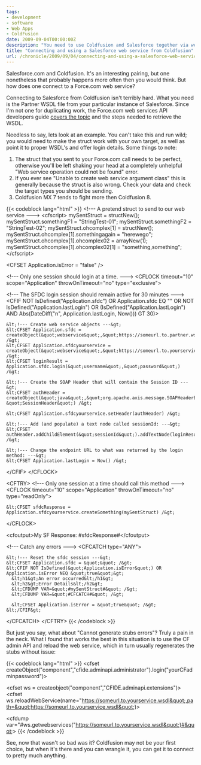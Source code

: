 ```yaml
---
tags:
- development
- software
- Web Apps
- ColdFusion
date: 2009-09-04T00:00:00Z
description: "You need to use Coldfusion and Salesforce together via web services? That is crazy...but it works."
title: "Connecting and using a Salesforce web service from Coldfusion"
url: /chronicle/2009/09/04/connecting-and-using-a-salesforce-web-service-from-coldfusion/
---
```


Salesforce.com and Coldfusion.  It's an interesting pairing, but one nonetheless that probably happens more often then you would think.  But how does one connect to a Force.com web service?

Connecting to Salesforce from Coldfusion isn't terribly hard.  What you need is the Partner WSDL file from your particular instance of Salesforce.  Since I'm not one for duplicating work, the Force.com web services API developers guide
[covers the topic](http://www.salesforce.com/us/developer/docs/api/index_Left.htm#StartTopic=Content%2Fsforce_api_partner.htm|SkinName=webhelp) and the steps needed to retrieve the WSDL.

Needless to say, lets look at an example. You can't take this and run wild; you would need to make the struct work with your own target, as well as point it to proper WSDL's and offer login details.  Some things to note:

1. The struct that you sent to your Force.com call needs to be perfect, otherwise you'll be left shaking your head at a completely unhelpful "Web service operation could not be found" error.
2. If you ever see "Unable to create web service argument class" this is generally because the struct is also wrong.  Check your data and check the target types you should be sending.
3. Coldfusion MX 7 tends to fight more then Coldfusion 8.

{{< codeblock lang="html" >}}
&lt;!--- A pretend struct to send to our web service ---&gt;
&lt;cfscript&gt;
  mySentStruct = structNew();
  mySentStruct.somethingF1 = &quot;StringTest-01&quot;;
  mySentStruct.somethingF2 = &quot;StringTest-02&quot;;
  mySentStruct.ohcomplex[1] = structNew();
  mySentStruct.ohcomplex[1].somethingagain = &quot;herewego&quot;;
  mySentStruct.ohcomplex[1].ohcomplex02 = arrayNew(1);
  mySentStruct.ohcomplex[1].ohcomplex02[1] = &quot;something,something&quot;;
&lt;/cfscript&gt;

&lt;CFSET Application.isError = &quot;false&quot; /&gt;

&lt;!--- Only one session should login at a time. ---&gt;
&lt;CFLOCK timeout=&quot;10&quot; scope=&quot;Application&quot; throwOnTimeout=&quot;no&quot; type=&quot;exclusive&quot;&gt;

  &lt;!--- The SFDC login session should remain active for 30 minutes ---&gt;
  &lt;CFIF NOT IsDefined(&quot;Application.sfdc&quot;) OR Application.sfdc EQ &quot;&quot; OR NOT IsDefined(&quot;Application.lastLogin&quot;) OR (IsDefined(&quot;Application.lastLogin&quot;) AND Abs(DateDiff(&quot;n&quot;, Application.lastLogin, Now())) GT 30)&gt;

    &lt;!--- Create web service objects ---&gt;
    &lt;CFSET Application.sfdc = createObject(&quot;webservice&quot;,&quot;https://someurl.to.partner.wsdl/&quot;) /&gt;
    &lt;CFSET Application.sfdcyourservice = createObject(&quot;webservice&quot;,&quot;https://someurl.to.yourservice.wsdl&quot;) /&gt;
    &lt;CFSET loginResult = Application.sfdc.login(&quot;username&quot;,&quot;password&quot;) /&gt;

    &lt;!--- Create the SOAP Header that will contain the Session ID ---&gt;
    &lt;CFSET authHeader = createObject(&quot;java&quot;,&quot;org.apache.axis.message.SOAPHeaderElement&quot;).init(&quot;YourServicesService&quot;, &quot;SessionHeader&quot;) /&gt;

    &lt;CFSET Application.sfdcyourservice.setHeader(authHeader) /&gt;

    &lt;!--- Add (and populate) a text node called sessionId: ---&gt;
    &lt;CFSET authHeader.addChildElement(&quot;sessionId&quot;).addTextNode(loginResult.getSessionId()) /&gt;

    &lt;!--- Change the endpoint URL to what was returned by the login method: ---&gt;
    &lt;CFSET Application.lastLogin = Now() /&gt;
  &lt;/CFIF&gt;
&lt;/CFLOCK&gt;

&lt;CFTRY&gt;
  &lt;!--- Only one session at a time should call this method ---&gt;
  &lt;CFLOCK timeout=&quot;10&quot; scope=&quot;Application&quot; throwOnTimeout=&quot;no&quot; type=&quot;readOnly&quot;&gt;

    &lt;CFSET sfdcResponse = Application.sfdcyourservice.createSomething(mySentStruct) /&gt;
  &lt;/CFLOCK&gt;

  &lt;cfoutput&gt;My SF Response: #sfdcResponse#&lt;/cfoutput&gt;

  &lt;!--- Catch any errors ---&gt;
  &lt;CFCATCH type=&quot;ANY&quot;&gt;

    &lt;!--- Reset the sfdc session ---&gt;
    &lt;CFSET Application.sfdc = &quot;&quot; /&gt;
    &lt;CFIF NOT IsDefined(&quot;Application.isError&quot;) OR Application.isError NEQ &quot;true&quot;&gt;
      &lt;h1&gt;An error occurred&lt;/h1&gt;
      &lt;h2&gt;Error Details&lt;/h2&gt;
      &lt;CFDUMP VAR=&quot;#mySentStruct#&quot; /&gt;
      &lt;CFDUMP VAR=&quot;#CFCATCH#&quot; /&gt;

      &lt;CFSET Application.isError = &quot;true&quot; /&gt;
    &lt;/CFIF&gt;
  &lt;/CFCATCH&gt;
&lt;/CFTRY&gt;
{{< /codeblock >}}

But just you say, what about "Cannot generate stubs errors"?  Truly a pain in the neck.  What I found that works the best in this situation is to use the CF admin API and reload the web service, which in turn usually regenerates the stubs without issue:

{{< codeblock lang="html" >}}
&lt;cfset createObject(&quot;component&quot;,&quot;cfide.adminapi.administrator&quot;).login(&quot;yourCFadminpassword&quot;)&gt;

&lt;cfset ws = createobject(&quot;component&quot;,&quot;CFIDE.adminapi.extensions&quot;)&gt;
&lt;cfset ws.reloadWebService(name=&quot;https://someurl.to.yourservice.wsdl&quot;,path=&quot;https://someurl.to.yourservice.wsdl&quot;)&gt;

&lt;cfdump var=&quot;#ws.getwebservices(&quot;https://someurl.to.yourservice.wsdl&quot;)#&quot;&gt;
{{< /codeblock >}}

See, now that wasn't so bad was it?  Coldfusion may not be your first choice, but when it's there and you can wrangle it, you can get it to connect to pretty much anything.
